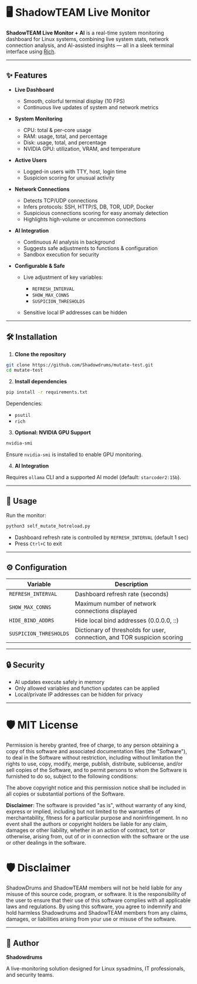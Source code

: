 # 🖥️ ShadowTEAM Live Monitor

**ShadowTEAM Live Monitor + AI** is a real-time system monitoring dashboard for Linux systems, combining live system stats, network connection analysis, and AI-assisted insights — all in a sleek terminal interface using [Rich](https://github.com/willmcgugan/rich).

---

## ✨ Features

* **Live Dashboard**

  * Smooth, colorful terminal display (10 FPS)
  * Continuous live updates of system and network metrics

* **System Monitoring**

  * CPU: total & per-core usage
  * RAM: usage, total, and percentage
  * Disk: usage, total, and percentage
  * NVIDIA GPU: utilization, VRAM, and temperature

* **Active Users**

  * Logged-in users with TTY, host, login time
  * Suspicion scoring for unusual activity

* **Network Connections**

  * Detects TCP/UDP connections
  * Infers protocols: SSH, HTTP/S, DB, TOR, UDP, Docker
  * Suspicious connections scoring for easy anomaly detection
  * Highlights high-volume or uncommon connections

* **AI Integration**

  * Continuous AI analysis in background
  * Suggests safe adjustments to functions & configuration
  * Sandbox execution for security

* **Configurable & Safe**

  * Live adjustment of key variables:

    * `REFRESH_INTERVAL`
    * `SHOW_MAX_CONNS`
    * `SUSPICION_THRESHOLDS`
  * Sensitive local IP addresses can be hidden

---

## 🛠️ Installation

1. **Clone the repository**

```bash
git clone https://github.com/Shadowdrums/mutate-test.git
cd mutate-test
```

2. **Install dependencies**

```bash
pip install -r requirements.txt
```

Dependencies:

* `psutil`
* `rich`

3. **Optional: NVIDIA GPU Support**

```bash
nvidia-smi
```

Ensure `nvidia-smi` is installed to enable GPU monitoring.

4. **AI Integration**

Requires `ollama` CLI and a supported AI model (default: `starcoder2:15b`).

---

## 🚀 Usage

Run the monitor:

```bash
python3 self_mutate_hotreload.py
```

* Dashboard refresh rate is controlled by `REFRESH_INTERVAL` (default 1 sec)
* Press `Ctrl+C` to exit

---

## ⚙️ Configuration

| Variable               | Description                                                              |
| ---------------------- | ------------------------------------------------------------------------ |
| `REFRESH_INTERVAL`     | Dashboard refresh rate (seconds)                                         |
| `SHOW_MAX_CONNS`       | Maximum number of network connections displayed                          |
| `HIDE_BIND_ADDRS`      | Hide local bind addresses (0.0.0.0, ::)                                  |
| `SUSPICION_THRESHOLDS` | Dictionary of thresholds for user, connection, and TOR suspicion scoring |

---

## 🔒 Security

* AI updates execute safely in memory
* Only allowed variables and function updates can be applied
* Local/private IP addresses can be hidden for privacy

---

# 🛡️ MIT License

Permission is hereby granted, free of charge, to any person obtaining a copy of this software and associated documentation files (the "Software"), to deal in the Software without restriction, including without limitation the rights to use, copy, modify, merge, publish, distribute, sublicense, and/or sell copies of the Software, and to permit persons to whom the Software is furnished to do so, subject to the following conditions:

The above copyright notice and this permission notice shall be included in all copies or substantial portions of the Software.

**Disclaimer**: The software is provided "as is", without warranty of any kind, express or implied, including but not limited to the warranties of merchantability, fitness for a particular purpose and noninfringement. In no event shall the authors or copyright holders be liable for any claim, damages or other liability, whether in an action of contract, tort or otherwise, arising from, out of or in connection with the software or the use or other dealings in the software.

# 🛡️ Disclaimer

ShadowDrums and ShadowTEAM members will not be held liable for any misuse of this source code, program, or software. It is the responsibility of the user to ensure that their use of this software complies with all applicable laws and regulations. By using this software, you agree to indemnify and hold harmless Shadowdrums and ShadowTEAM members from any claims, damages, or liabilities arising from your use or misuse of the software.

---

## 👤 Author

**Shadowdrums**


A live-monitoring solution designed for Linux sysadmins, IT professionals, and security teams.
